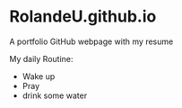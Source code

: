 # RolandeU.github.io
A portfolio GitHub webpage with my resume

My daily Routine:
- Wake up 
- Pray
- drink some water
